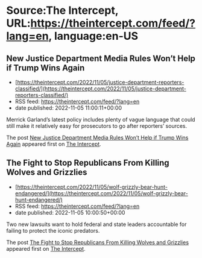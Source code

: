 # Source:The Intercept, URL:https://theintercept.com/feed/?lang=en, language:en-US

## New Justice Department Media Rules Won’t Help if Trump Wins Again
 - [https://theintercept.com/2022/11/05/justice-department-reporters-classified/](https://theintercept.com/2022/11/05/justice-department-reporters-classified/)
 - RSS feed: https://theintercept.com/feed/?lang=en
 - date published: 2022-11-05 11:00:11+00:00

<p>Merrick Garland’s latest policy includes plenty of vague language that could still make it relatively easy for prosecutors to go after reporters’ sources.</p>
<p>The post <a href="https://theintercept.com/2022/11/05/justice-department-reporters-classified/" rel="nofollow">New Justice Department Media Rules Won’t Help if Trump Wins Again</a> appeared first on <a href="https://theintercept.com" rel="nofollow">The Intercept</a>.</p>

## The Fight to Stop Republicans From Killing Wolves and Grizzlies
 - [https://theintercept.com/2022/11/05/wolf-grizzly-bear-hunt-endangered/](https://theintercept.com/2022/11/05/wolf-grizzly-bear-hunt-endangered/)
 - RSS feed: https://theintercept.com/feed/?lang=en
 - date published: 2022-11-05 10:00:50+00:00

<p>Two new lawsuits want to hold federal and state leaders accountable for failing to protect the iconic predators.</p>
<p>The post <a href="https://theintercept.com/2022/11/05/wolf-grizzly-bear-hunt-endangered/" rel="nofollow">The Fight to Stop Republicans From Killing Wolves and Grizzlies</a> appeared first on <a href="https://theintercept.com" rel="nofollow">The Intercept</a>.</p>

